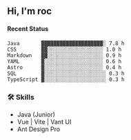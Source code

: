 ## Hi, I'm roc

<!--START_SECTION:waka-->
#### Recent Status

```text
Java       ▓▓▓▓▓▓▓▓▓▓▓▓▓▓▓▓▓▓▓▓░ 7.8 h
CSS        ▓▓░░░░░░░░░░░░░░░░░░ 1.0 h
Markdown   ▓▓░░░░░░░░░░░░░░░░░░ 0.9 h
YAML       ▓░░░░░░░░░░░░░░░░░░░ 0.6 h
Astro      ▓░░░░░░░░░░░░░░░░░░░ 0.4 h
SQL        ▓░░░░░░░░░░░░░░░░░░░░ 0.3 h
TypeScript ▓░░░░░░░░░░░░░░░░░░░░ 0.3 h
```
<!--END_SECTION:waka-->

### 🛠️ Skills
- Java (Junior)
- Vue | Vite | Vant UI
- Ant Design Pro
